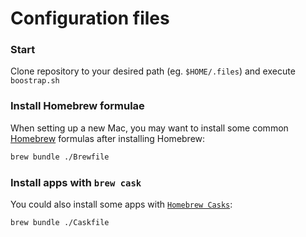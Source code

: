 # Configuration files

### Start

Clone repository to your desired path (eg. `$HOME/.files`) and execute `boostrap.sh`

### Install Homebrew formulae

When setting up a new Mac, you may want to install some common [Homebrew](https://github.com/Homebrew/brew) formulas after installing Homebrew:

```bash
brew bundle ./Brewfile
```

### Install apps with `brew cask`

You could also install some apps with [`Homebrew Casks`](https://github.com/Homebrew/homebrew-cask):

```bash
brew bundle ./Caskfile
```
